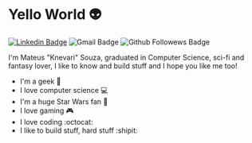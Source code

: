 Yello World :alien:
===

[![Linkedin Badge](https://img.shields.io/badge/-Knevari-blue?style=flat-square&logo=Linkedin&logoColor=white&link=https://www.linkedin.com/in/knevari/)](https://www.linkedin.com/in/knevari/)
![Gmail Badge](https://img.shields.io/badge/-mateus7319@gmail.com-c14438?style=flat-square&logo=Gmail&logoColor=white&link=mailto:mateus7319@gmail.com)
![Github Followews Badge](https://img.shields.io/github/followers/knevari?label=Followers&style=social)

I'm Mateus "Knevari" Souza, graduated in Computer Science, sci-fi and fantasy lover, I like to know and build stuff and I hope you like me too!

- I'm a geek :rocket:
- I love computer science :computer:
- I'm a huge Star Wars fan :stars:
- I love gaming :video_game:
- I love coding :octocat:
- I like to build stuff, hard stuff :shipit:
